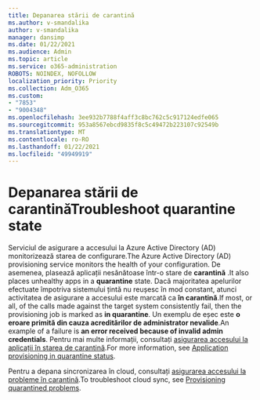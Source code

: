 ```yaml
---
title: Depanarea stării de carantină
ms.author: v-smandalika
author: v-smandalika
manager: dansimp
ms.date: 01/22/2021
ms.audience: Admin
ms.topic: article
ms.service: o365-administration
ROBOTS: NOINDEX, NOFOLLOW
localization_priority: Priority
ms.collection: Adm_O365
ms.custom:
- "7853"
- "9004348"
ms.openlocfilehash: 3ee932b7788f4aff3c8bc762c5c917124edfe065
ms.sourcegitcommit: 953a8567ebcd9835f8c5c49472b223107c92549b
ms.translationtype: MT
ms.contentlocale: ro-RO
ms.lasthandoff: 01/22/2021
ms.locfileid: "49949919"
---
```

# <a name="troubleshoot-quarantine-state"></a><span data-ttu-id="86930-102">Depanarea stării de carantină</span><span class="sxs-lookup"><span data-stu-id="86930-102">Troubleshoot quarantine state</span></span>

<span data-ttu-id="86930-103">Serviciul de asigurare a accesului la Azure Active Directory (AD) monitorizează starea de configurare.</span><span class="sxs-lookup"><span data-stu-id="86930-103">The Azure Active Directory (AD) provisioning service monitors the health of your configuration.</span></span> <span data-ttu-id="86930-104">De asemenea, plasează aplicații nesănătoase într-o stare de **carantină** .</span><span class="sxs-lookup"><span data-stu-id="86930-104">It also places unhealthy apps in a **quarantine** state.</span></span> <span data-ttu-id="86930-105">Dacă majoritatea apelurilor efectuate împotriva sistemului țintă nu reușesc în mod constant, atunci activitatea de asigurare a accesului este marcată ca **în carantină**.</span><span class="sxs-lookup"><span data-stu-id="86930-105">If most, or all, of the calls made against the target system consistently fail, then the provisioning job is marked as **in quarantine**.</span></span> <span data-ttu-id="86930-106">Un exemplu de eșec este **o eroare primită din cauza acreditărilor de administrator nevalide**.</span><span class="sxs-lookup"><span data-stu-id="86930-106">An example of a failure is **an error received because of invalid admin credentials**.</span></span> <span data-ttu-id="86930-107">Pentru mai multe informații, consultați [asigurarea accesului la aplicații în starea de carantină](https://docs.microsoft.com/azure/active-directory/app-provisioning/application-provisioning-quarantine-status).</span><span class="sxs-lookup"><span data-stu-id="86930-107">For more information, see [Application provisioning in quarantine status](https://docs.microsoft.com/azure/active-directory/app-provisioning/application-provisioning-quarantine-status).</span></span>

<span data-ttu-id="86930-108">Pentru a depana sincronizarea în cloud, consultați [asigurarea accesului la probleme în carantină](https://docs.microsoft.com/azure/active-directory/cloud-sync/how-to-troubleshoot#provisioning-quarantined-problems).</span><span class="sxs-lookup"><span data-stu-id="86930-108">To troubleshoot cloud sync, see [Provisioning quarantined problems](https://docs.microsoft.com/azure/active-directory/cloud-sync/how-to-troubleshoot#provisioning-quarantined-problems).</span></span> 
